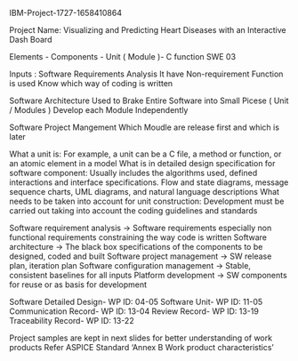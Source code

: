 IBM-Project-1727-1658410864

Project Name: Visualizing and Predicting Heart Diseases with an Interactive Dash Board



Elements - Components - Unit ( Module )- C function 
SWE 03

Inputs : 
Software Requirements Analysis 
	It have Non-requirement Function is used Know which way of coding is written

Software Architecture
	Used to Brake Entire Software into Small Picese ( Unit / Modules )
	Develop each Module Independently


Software Project Mangement
	Which Moudle are release first and which is later 

What a unit is: 
For example, a unit can be a C file, a method or function, or an atomic element in a model
What is in detailed design specification for software component: 
Usually includes the algorithms used, defined interactions and interface specifications. Flow and state diagrams, message sequence charts, UML diagrams, and natural language descriptions 
What needs to be taken into account for unit construction:
Development must be carried out taking into account the coding guidelines and standards 

Software requirement analysis
→ Software requirements especially non functional requirements constraining the way code is written
Software architecture
→ The black box specifications of the components to be designed, coded and built
Software project management
→ SW release plan, iteration plan
Software configuration management
→ Stable, consistent baselines for all inputs
Platform development 
→ SW components for reuse or as basis for development

Software Detailed Design- WP ID: 04-05 
Software Unit- WP ID: 11-05
Communication Record- WP ID: 13-04
Review Record- WP ID: 13-19
Traceability Record- WP ID: 13-22

Project samples are kept in next slides for better understanding of work products 
Refer ASPICE Standard ‘Annex B Work product characteristics’



	
	
	
